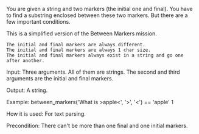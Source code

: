 

You are given a string and two markers (the initial one and final). You have to find a substring enclosed between these two markers. But there are a few important conditions.

This is a simplified version of the Between Markers mission.

    The initial and final markers are always different.
    The initial and final markers are always 1 char size.
    The initial and final markers always exist in a string and go one after another.

Input: Three arguments. All of them are strings. The second and third arguments are the initial and final markers.

Output: A string.

Example:
between_markers('What is >apple<', '>', '<') == 'apple'
1

How it is used: For text parsing.

Precondition: There can't be more than one final and one initial markers.
